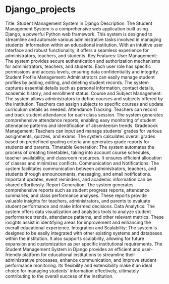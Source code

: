 # Django_projects
 Title: Student Management System in Django  Description: The Student Management System is a comprehensive web application built using Django, a powerful Python web framework. This system is designed to streamline and automate various administrative tasks involved in managing students' information within an educational institution. With an intuitive user interface and robust functionality, it offers a seamless experience for administrators, teachers, and students.  Key Features:  User Management: The system provides secure authentication and authorization mechanisms for administrators, teachers, and students. Each user role has specific permissions and access levels, ensuring data confidentiality and integrity.  Student Profile Management: Administrators can easily manage student profiles by adding, editing, and deleting student records. The system captures essential details such as personal information, contact details, academic history, and enrollment status.  Course and Subject Management: The system allows administrators to define courses and subjects offered by the institution. Teachers can assign subjects to specific courses and update curriculum details as needed.  Attendance Tracking: Teachers can record and track student attendance for each class session. The system generates comprehensive attendance reports, enabling easy monitoring of student attendance patterns and identification of absenteeism trends.  Gradebook Management: Teachers can input and manage students' grades for various assignments, quizzes, and exams. The system calculates overall grades based on predefined grading criteria and generates grade reports for students and parents.  Timetable Generation: The system automates the process of creating timetables, taking into account course schedules, teacher availability, and classroom resources. It ensures efficient allocation of classes and minimizes conflicts.  Communication and Notifications: The system facilitates communication between administrators, teachers, and students through announcements, messaging, and email notifications. Important updates, event reminders, and academic information can be shared effortlessly.  Report Generation: The system generates comprehensive reports such as student progress reports, attendance summaries, and class performance analyses. These reports provide valuable insights for teachers, administrators, and parents to evaluate student performance and make informed decisions.  Data Analytics: The system offers data visualization and analytics tools to analyze student performance trends, attendance patterns, and other relevant metrics. These insights assist in identifying areas for improvement and enhancing the overall educational experience.  Integration and Scalability: The system is designed to be easily integrated with other existing systems and databases within the institution. It also supports scalability, allowing for future expansion and customization as per specific institutional requirements.  The Student Management System in Django provides an efficient and user-friendly platform for educational institutions to streamline their administrative processes, enhance communication, and improve student performance monitoring. Its flexibility and extensibility make it an ideal choice for managing students' information effectively, ultimately contributing to the overall success of the institution.
